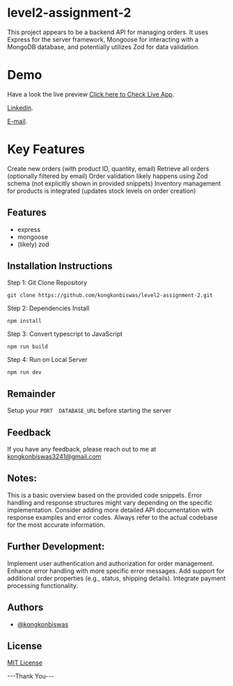 # level2-assignment-2

This project appears to be a backend API for managing orders. It uses Express for the server framework, Mongoose for interacting with a MongoDB database, and potentially utilizes Zod for data validation.

# Demo

Have a look the live preview [Click here to Check Live App](level2-assignment-2-plum.vercel.app
).

[Linkedin](https://www.linkedin.com/in/kongkon-biswas-a2374314a/).

[E-mail](kongkonbiswas3241@gmail.com).

# Key Features
Create new orders (with product ID, quantity, email)
Retrieve all orders (optionally filtered by email)
Order validation likely happens using Zod schema (not explicitly shown in provided snippets)
Inventory management for products is integrated (updates stock levels on order creation)

## Features

- express
- mongoose
- (likely) zod

## Installation Instructions
  Step 1: Git Clone Repository
```
git clone https://github.com/kongkonbiswas/level2-assignment-2.git

```
  Step 2: Dependencies Install

 ```
 npm install
 ```
   Step 3: Convert typescript to JavaScript

  ```
  npm run build
  ```
   Step 4: Run on Local Server
```
npm run dev
```

## Remainder
Setup your  ```PORT 
DATABASE_URL``` before starting the server


## Feedback

If you have any feedback, please reach out to me at kongkonbiswas3241@gmail.com

## Notes:

This is a basic overview based on the provided code snippets.
Error handling and response structures might vary depending on the specific implementation.
Consider adding more detailed API documentation with response examples and error codes.
Always refer to the actual codebase for the most accurate information.

## Further Development:

Implement user authentication and authorization for order management.
Enhance error handling with more specific error messages.
Add support for additional order properties (e.g., status, shipping details).
Integrate payment processing functionality.


## Authors

- [@kongkonbiswas](https://github.com/kongkonbiswas)

## License

[MIT License](LICENSE)
 

 ---Thank You---
